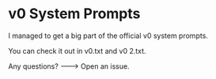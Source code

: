 # v0 System Prompts

I managed to get a big part of the official v0 system prompts.

You can check it out in v0.txt and v0 2.txt.

Any questions? ---> Open an issue.
